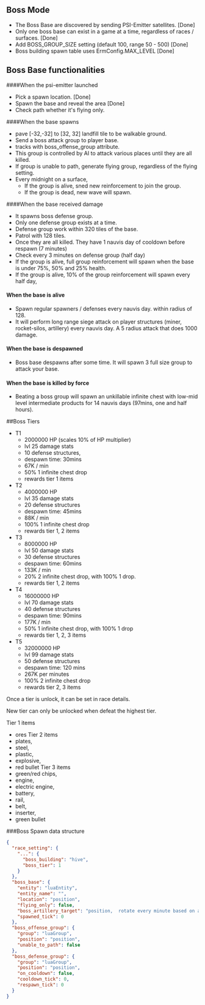 ## Boss Mode 

- The Boss Base are discovered by sending PSI-Emitter satellites. [Done]
- Only one boss base can exist in a game at a time, regardless of races / surfaces. [Done]
- Add BOSS_GROUP_SIZE setting (default 100, range 50 - 500) [Done]
- Boss building spawn table uses ErmConfig.MAX_LEVEL [Done]

## Boss Base functionalities
####When the psi-emitter launched
- Pick a spawn location. [Done]
- Spawn the base and reveal the area [Done]
- Check path whether it's flying only.


####When the base spawns
- pave [-32,-32] to [32, 32] landfill tile to be walkable ground.
- Send a boss attack group to player base. 
- tracks with boss_offense_group attribute.
- This group is controlled by AI to attack various places until they are all killed.
- If group is unable to path, generate flying group, regardless of the flying setting.
- Every midnight on a surface,
  - If the group is alive, sned new reinforcement to join the group. 
  - If the group is dead, new wave will spawn.


####When the base received damage
- It spawns boss defense group.
- Only one defense group exists at a time.
- Defense group work within 320 tiles of the base.
- Patrol with 128 tiles.
- Once they are all killed.  They have 1 nauvis day of cooldown before respawn (7 minutes)
- Check every 3 minutes on defense group (half day)
- If the group is alive, full group reinforcement will spawn when the base is under 75%, 50% and 25% health.
- If the group is alive, 10% of the group reinforcement will spawn every half day,

#### When the base is alive
- Spawn regular spawners / defenses every nauvis day.  within radius of 128.
- It will perform long range siege attack on player structures (miner, rocket-silos, artillery) every nauvis day.  A 5 radius attack that does 1000 damage.

#### When the base is despawned
- Boss base despawns after some time. It will spawn 3 full size group to attack your base.

#### When the base is killed by force
- Beating a boss group will spawn an unkillable infinite chest with low-mid level intermediate products for 14 nauvis days (97mins, one and half hours).

##Boss Tiers
- T1 
  - 2000000 HP (scales 10% of HP multiplier)
  - lvl 25 damage stats
  - 10 defense structures, 
  - despawn time: 30mins
  - 67K / min
  - 50% 1 infinite chest drop
  - rewards tier 1 items
- T2 
  - 4000000 HP
  - lvl 35 damage stats
  - 20 defense structures
  - despawn time: 45mins
  - 88K / min
  - 100% 1 infinite chest drop
  - rewards tier 1, 2 items
- T3 
  - 8000000 HP
  - lvl 50 damage stats
  - 30 defense structures
  - despawn time: 60mins
  - 133K / min
  - 20% 2 infinite chest drop, with 100% 1 drop.
  - rewards tier 1, 2 items
- T4
  - 16000000 HP
  - lvl 70 damage stats
  - 40 defense structures
  - despawn time: 90mins
  - 177K / min
  - 50% 1 infinite chest drop, with 100% 1 drop
  - rewards tier 1, 2, 3 items
- T5 
  - 32000000 HP
  - lvl 99 damage stats
  - 50 defense structures
  - despawn time: 120 mins
  - 267K per minutes
  - 100% 2 infinite chest drop
  - rewards tier 2, 3 items

Once a tier is unlock, it can be set in race details.  

New tier can only be unlocked when defeat the highest tier.

Tier 1 items 
   - ores
Tier 2 items 
   - plates, 
   - steel, 
   - plastic, 
   - explosive, 
   - red bullet
Tier 3 items 
   - green/red chips, 
   - engine, 
   - electric engine, 
   - battery, 
   - rail, 
   - belt, 
   - inserter, 
   - green bullet


###Boss Spawn data structure

```json
{
  "race_setting": {
    "...": {
      "boss_building": "hive",
      "boss_tier": 1
    }
  },
  "boss_base": {
    "entity": "luaEntity",
    "entity_name": "",
    "location": "position",
    "flying_only": false,
    "boss_artillery_target": "position,  rotate every minute based on attackable chunk",
    "spawned_tick": 0
  },
  "boss_offense_group": {
    "group": "luaGroup",
    "position": "position",
    "unable_to_path": false
  },
  "boss_defense_group": {
    "group": "luaGroup",
    "position": "position",
    "on_cooldown": false,
    "cooldown_tick": 0,
    "respawn_tick": 0
  }
}
```